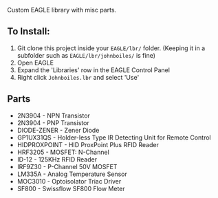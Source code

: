 Custom EAGLE library with misc parts.

## To Install:

1. Git clone this project inside your `EAGLE/lbr/` folder. (Keeping it in a subfolder such as `EAGLE/lbr/johnboiles/` is fine)
2. Open EAGLE
3. Expand the 'Libraries' row in the EAGLE Control Panel
4. Right click `Johnboiles.lbr` and select 'Use'

## Parts

* 2N3904 - NPN Transistor
* 2N3904 - PNP Transistor
* DIODE-ZENER - Zener Diode
* GP1UX31QS - Holder-less Type IR Detecting Unit for Remote Control
* HIDPROXPOINT - HID ProxPoint Plus RFID Reader
* HRF3205 - MOSFET: N-Channel
* ID-12 - 125KHz RFID Reader
* IRF9Z30 - P-Channel 50V MOSFET
* LM335A - Analog Temperature Sensor
* MOC3010 - Optoisolator Triac Driver
* SF800 - Swissflow SF800 Flow Meter
